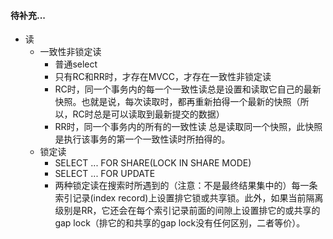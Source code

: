 #### 待补充...

+ 读
  + 一致性非锁定读
    + 普通select
    + 只有RC和RR时，才存在MVCC，才存在一致性非锁定读
    + RC时，同一个事务内的每一个一致性读总是设置和读取它自己的最新快照。也就是说，每次读取时，都再重新拍得一个最新的快照（所以，RC时总是可以读取到最新提交的数据）
    +  RR时，同一个事务内的所有的一致性读 总是读取同一个快照，此快照是执行该事务的第一个一致性读时所拍得的。
  + 锁定读
    + SELECT ... FOR SHARE(LOCK IN SHARE MODE)
    + SELECT ... FOR UPDATE
    + 两种锁定读在搜索时所遇到的（注意：不是最终结果集中的）每一条索引记录(index record)上设置排它锁或共享锁。此外，如果当前隔离级别是RR，它还会在每个索引记录前面的间隙上设置排它的或共享的gap lock（排它的和共享的gap lock没有任何区别，二者等价）。
      

